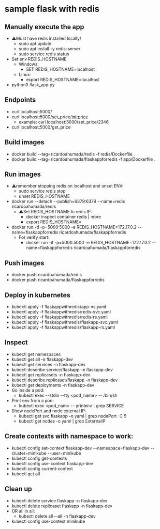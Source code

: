 # sample flask with redis

## Manually execute the app
- ⚠Must have redis installed locally!
	- sudo apt update
	- sudo apt install -y redis-server
	- sudo service redis status
- Set env REDIS_HOSTNAME
	- Windows: 
		- SET REDIS_HOSTNAME=localhost
	- Linux: 
		- export REDIS_HOSTNAME=localhost
- python3 flask_app.py

## Endpoints
- curl localhost:5000/
- curl localhost:5000/set_price/<int:price>
	- example: curl localhost:5000/set_price/2346
- curl localhost:5000/get_price


## Build images
- docker build --tag=ricardoahumada/redis -f redis/Dockerfile .
- docker build --tag=ricardoahumada/flaskappforredis -f app/Dockerfile .

## Run images
- ⚠remember stopping redis on localhost and unset ENV:
	- sudo service redis stop
	- unset REDIS_HOSTNAME
- docker run --detach --publish=6379:6379 --name=redis ricardoahumada/redis
	- ⚠Set REDIS_HOSTNAME to redis IP:
		- docker inspect container redis | more
		- export REDIS_HOSTNAME=<IP>
- docker run -d -p=5000:5000 -e REDIS_HOSTNAME=172.17.0.2  --name=flaskappforredis ricardoahumada/flaskappforredis
	- For verify start:
		- docker run -it -p=5000:5000 -e REDIS_HOSTNAME=172.17.0.2  --name=flaskappforredis ricardoahumada/flaskappforredis

## Push images
- docker push ricardoahumada/redis
- docker push ricardoahumada/flaskappforredis

## Deploy in kubernetes
- kubectl apply -f flaskappwithredis/app-ns.yaml
- kubectl apply -f flaskappwithredis/redis-svc.yaml
- kubectl apply -f flaskappwithredis/redis-rs.yaml
- kubectl apply -f flaskappwithredis/flaskapp-svc.yaml
- kubectl apply -f flaskappwithredis/flaskapp-rs.yaml

## Inspect
- kubectl get namespaces
- kubectl get all -n flaskapp-dev
- kubectl get services -n flaskapp-dev
- kubectl describe service/flaskapp -n flaskapp-dev
- kubectl get replicasets -n flaskapp-dev
- kubectl describe replicaset/flaskapp -n flaskapp-dev
- kubectl get deployments -n flaskapp-dev
- Go inside a pod:
	- kubectl exec --stdin --tty <pod_name> -- /bin/sh 
- Print env from a pod:
	- kubectl exec <pod_nam> -- printenv | grep SERVICE
- Show nodePort and node external IP:
	- kubectl get svc flaskapp -o yaml | grep nodePort -C 5
	- kubectl get nodes -o yaml | grep ExternalIP

## Create contexts with namespace to work:
- kubectl config set-context flaskapp-dev --namespace=flaskapp-dev --cluster=minikube --user=minikube
- kubectl config get-contexts
- kubectl config use-context flaskapp-dev
- kubectl config current-context
- kubectl get all

## Clean up
- kubectl delete service flaskapp -n  flaskapp-dev
- kubectl delete replicaset flaskapp -n flaskapp-dev
- OR all in all:
	- kubectl delete all --all -n flaskapp-dev
- kubectl config use-context minikube

